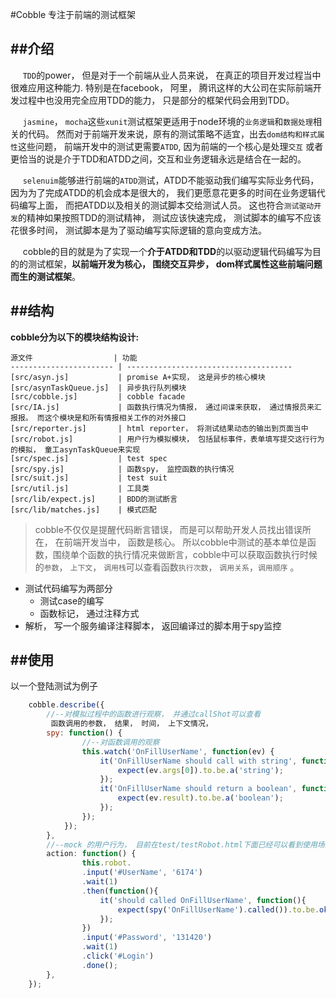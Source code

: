 #Cobble 专注于前端的测试框架

##介绍  
---
   
&nbsp;&nbsp;&nbsp;&nbsp;
`TDD`的power， 但是对于一个前端从业人员来说， 在真正的项目开发过程当中很难应用这种能力. 特别是在facebook， 阿里， 腾讯这样的大公司在实际前端开发过程中也没用完全应用TDD的能力， 只是部分的框架代码会用到TDD。

&nbsp;&nbsp;&nbsp;&nbsp;
`jasmine`， `mocha`这些`xunit`测试框架更适用于node环境的`业务逻辑`和`数据处理`相关的代码。 然而对于前端开发来说，原有的测试策略不适宜，出去`dom结构和样式属性`这些问题， 前端开发中的测试更需要`ATDD`, 因为前端的一个核心是处理`交互`  或者更恰当的说是介于TDD和ATDD之间，交互和业务逻辑永远是结合在一起的。 

&nbsp;&nbsp;&nbsp;&nbsp;
 `selenuim`能够进行前端的`ATDD`测试，ATDD不能驱动我们编写实际业务代码，因为为了完成ATDD的机会成本是很大的，
我们更愿意花更多的时间在业务逻辑代码编写上面， 而把ATDD以及相关的测试脚本交给测试人员。 这也符合`测试驱动开发`的精神如果按照TDD的测试精神， 测试应该快速完成， 测试脚本的编写不应该花很多时间， 测试脚本是为了驱动编写实际逻辑的意向变成方法。

&nbsp;&nbsp;&nbsp;&nbsp;
cobble的目的就是为了实现一个**介于ATDD和TDD**的以驱动逻辑代码编写为目的的测试框架，**以前端开发为核心， 围绕交互异步， dom样式属性这些前端问题而生的测试框架**。  


##结构
---

**cobble分为以下的模块结构设计:**

        
    源文件                  | 功能
    ----------------------- | -------------------------------------
    [src/asyn.js]           | promise A+实现， 这是异步的核心模块
    [src/asynTaskQueue.js]  | 异步执行队列模块
    [src/cobble.js]         | cobble facade
    [src/IA.js]             | 函数执行情况为情报， 通过间谍来获取， 通过情报员来汇报报。 而这个模块是和所有情报相关工作的对外接口
    [src/reporter.js]       | html reporter， 将测试结果动态的输出到页面当中
    [src/robot.js]          | 用户行为模拟模块， 包括鼠标事件，表单填写提交这行行为的模拟， 童工asynTaskQueue来实现
    [src/spec.js]           | test spec
    [src/spy.js]            | 函数spy， 监控函数的执行情况
    [src/suit.js]           | test suit
    [src/util.js]           | 工具类
    [src/lib/expect.js]     | BDD的测试断言
    [src/lib/matches.js]    | 模式匹配

>cobble不仅仅是提醒代码断言错误， 而是可以帮助开发人员找出错误所在， 在前端开发当中， 函数是核心。 所以cobble中测试的基本单位是函数，围绕单个函数的执行情况来做断言，cobble中可以获取函数执行时候的`参数`， `上下文`， `调用栈`可以查看函数`执行次数`， `调用关系`，`调用顺序` 。  

* 测试代码编写为两部分  
    - 测试case的编写  
    - 函数标记， 通过注释方式  
* 解析， 写一个服务编译注释脚本， 返回编译过的脚本用于spy监控  

##使用  
---
以一个登陆测试为例子   

```javascript  
    cobble.describe({ 
        //--对模拟过程中的函数进行观察， 并通过callShot可以查看
         函数调用的参数， 结果， 时间， 上下文情况，
        spy: function() {
                //--对函数调用的观察
                this.watch('OnFillUserName', function(ev) {
                    it('OnFillUserName should call with string', function(){
                        expect(ev.args[0]).to.be.a('string');
                    });
                    it('OnFillUserName should return a boolean', function(){
                        expect(ev.result).to.be.a('boolean');
                    });
                });
            });
        },
        //--mock 的用户行为， 目前在test/testRobot.html下面已经可以看到使用场景了, 使用promise A+模型极大的简化了异步行为的编写， 目前只有简单的click input wait方法 
        action: function() {
                this.robot.
                .input('#UserName', '6174')
                .wait(1)
                .then(function(){
                    it('should called OnFillUserName', function(){
                        expect(spy('OnFillUserName').called()).to.be.ok();
                    });
                })
                .input('#Password', '131420')
                .wait(1)
                .click('#Login')
                .done();
        },
    });

```  



